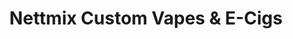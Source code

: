---
title: "Nettmix Custom Vapes & E-Cigs"
url: /middle-river/nettmix-custom-vapes-und-e-cigs/
shop: E-Zigaretten
---